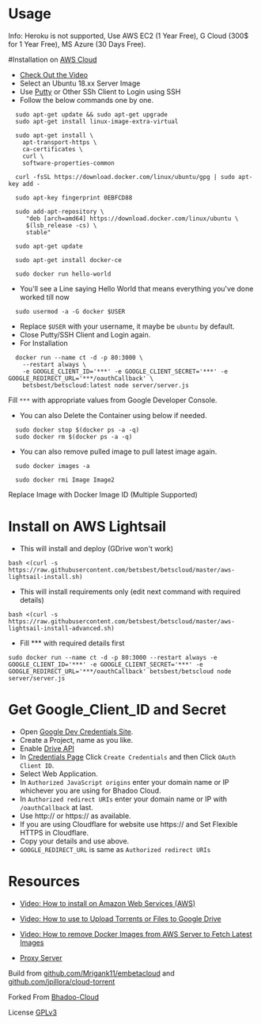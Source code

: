 # Usage

Info: Heroku is not supported, Use AWS EC2 (1 Year Free), G Cloud (300$ for 1 Year Free), MS Azure (30 Days Free).

#Installation on [AWS Cloud](https://aws.amazon.com/ec2/)

* [Check Out the Video](#resources)
* Select an Ubuntu 18.xx Server Image
* Use [Putty](https://www.putty.org/) or Other SSh Client to Login using SSH
* Follow the below commands one by one.

```
  sudo apt-get update && sudo apt-get upgrade
  sudo apt-get install linux-image-extra-virtual
```

```
  sudo apt-get install \
    apt-transport-https \
    ca-certificates \
    curl \
    software-properties-common
```

```
  curl -fsSL https://download.docker.com/linux/ubuntu/gpg | sudo apt-key add -
```

```
  sudo apt-key fingerprint 0EBFCD88
```

```
  sudo add-apt-repository \
     "deb [arch=amd64] https://download.docker.com/linux/ubuntu \
     $(lsb_release -cs) \
     stable"
```

```
  sudo apt-get update
```

```
  sudo apt-get install docker-ce
```

```
  sudo docker run hello-world
```

* You'll see a Line saying Hello World that means everything you've done worked till now

```
  sudo usermod -a -G docker $USER
```

* Replace `$USER` with your username, it maybe be `ubuntu` by default.
* Close Putty/SSH Client and Login again.
* For Installation

```
  docker run --name ct -d -p 80:3000 \
    --restart always \
    -e GOOGLE_CLIENT_ID='***' -e GOOGLE_CLIENT_SECRET='***' -e GOOGLE_REDIRECT_URL='***/oauthCallback' \
    betsbest/betscloud:latest node server/server.js
```

Fill `***` with appropriate values from Google Developer Console.

* You can also Delete the Container using below if needed.

```
  sudo docker stop $(docker ps -a -q)
  sudo docker rm $(docker ps -a -q)
```

* You can also remove pulled image to pull latest image again.

```
  sudo docker images -a
  
  sudo docker rmi Image Image2
```

Replace Image with Docker Image ID (Multiple Supported)

# Install on AWS Lightsail

* This will install and deploy (GDrive won't work)

```
bash <(curl -s https://raw.githubusercontent.com/betsbest/betscloud/master/aws-lightsail-install.sh)
```

* This will install requirements only (edit next command with required details)

```
bash <(curl -s https://raw.githubusercontent.com/betsbest/betscloud/master/aws-lightsail-install-advanced.sh)
```

* Fill *** with required details first

```
sudo docker run --name ct -d -p 80:3000 --restart always -e GOOGLE_CLIENT_ID='***' -e GOOGLE_CLIENT_SECRET='***' -e GOOGLE_REDIRECT_URL='***/oauthCallback' betsbest/betscloud node server/server.js
```

# Get Google_Client_ID and Secret

* Open [Google Dev Credentials Site](https://console.developers.google.com/apis/credentials).
* Create a Project, name as you like.
* Enable [Drive API](https://console.developers.google.com/apis/library/drive.googleapis.com)
* In [Credentials Page](https://console.developers.google.com/apis/credentials) Click `Create Credentials` and then Click `OAuth Client ID`.
* Select Web Application.
* In `Authorized JavaScript origins` enter your domain name or IP whichever you are using for Bhadoo Cloud.
* In `Authorized redirect URIs` enter your domain name or IP with `/oauthCallback` at last.
* Use http:// or https:// as available.
* If you are using Cloudflare for website use https:// and Set Flexible HTTPS in Cloudflare.
* Copy your details and use above.
* `GOOGLE_REDIRECT_URL` is same as `Authorized redirect URIs`

# Resources

* [Video: How to install on Amazon Web Services (AWS)](https://youtu.be/yhsQU6uXNMA)

* [Video: How to use to Upload Torrents or Files to Google Drive](https://youtu.be/ynRkZ1OaQSQ)

* [Video: How to remove Docker Images from AWS Server to Fetch Latest Images](https://youtu.be/SGrB0oo8F_4)

* [Proxy Server](https://github.com/ParveenBhadooOfficial/PHP-Web-Proxy)


Build from [github.com/Mrigank11/embetacloud](https://github.com/Mrigank11/embetacloud) and [github.com/jpillora/cloud-torrent](https://github.com/jpillora/cloud-torrent)

Forked From [Bhadoo-Cloud](github.com/ParveenBhadooOfficial/Bhadoo-Cloud)

License [GPLv3](https://github.com/ParveenBhadooOfficial/BhadooCloud/blob/master/LICENSE)
